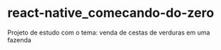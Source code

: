 # react-native_comecando-do-zero
Projeto de estudo com o tema: venda de cestas de verduras em uma fazenda

